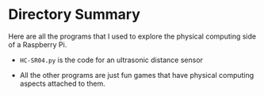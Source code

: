 # Directory Summary

Here are all the programs that I used to explore the physical computing side of a Raspberry Pi.

- `HC-SR04.py` is the code for an ultrasonic distance sensor


- All the other programs are just fun games that have physical computing aspects attached to them.